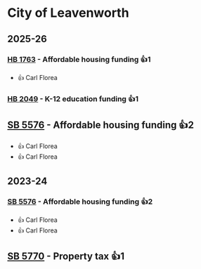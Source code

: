 # City of Leavenworth
## 2025-26

### [HB 1763](/bill/2025-26/hb/1763/) - Affordable housing funding 👍1  
* 👍 Carl Florea

### [HB 2049](/bill/2025-26/hb/2049/) - K-12 education funding 👍1  

## [SB 5576](/bill/2025-26/sb/5576/) - Affordable housing funding 👍2  
* 👍 Carl Florea
* 👍 Carl Florea

## 2023-24

### [SB 5576](/bill/2023-24/sb/5576/) - Affordable housing funding 👍2  
* 👍 Carl Florea
* 👍 Carl Florea

## [SB 5770](/bill/2023-24/sb/5770/) - Property tax 👍1  
